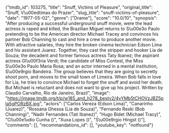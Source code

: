 {"tmdb_id": 103275, "title": "Snuff, Victims of Pleasure", "original_title": "Snuff, V\u00edtimas do Prazer", "slug_title": "snuff-victims-of-pleasure", "date": "1977-05-02", "genre": ["Drame"], "score": "10.0/10", "synopsis": "After producing a successful underground snuff movie, were the lead actress is raped and killed, the Brazilian Miguel returns to S\u00e3o Paulo pretending to be the American director Michael Tracey and convinces his partner Bob Channing to cast and hire a crew to produce another movie. With attractive salaries, they hire the broken cinema technician Edson Lima and his assistant Juarez. Together, they cast the stripper and hooker Lia de Souza; the decadent and former famous actress Taty Ibanez; the aspirant actress Gl\u00f3ria Verdi; the candidate of Miss Contest, the Miss S\u00e3o Paulo Maria Rosa; and an actor interned in a mental institution, S\u00e9rgio Bandeira. The group believes that they are going to secretly shoot porn, and moves to the small town of Limeira. When Bob falls in love for Lia, he tries to convince Michael to forget the snuff and avoid her death. But Michael is reluctant and does not want to give up his project. Written by Claudio Carvalho, Rio de Janeiro, Brazil", "image": "https://image.tmdb.org/t/p/w185_and_h278_bestv2/4vYMb5tCHOVzJBZ5pIa5gPORzBX.jpg", "actors": ["Carlos Vereza (Edson Lima)", "Canarinho (Juarez)", "Rossana Ghessa (Lia de Souza)", "Fernando Reski (Bob Channing)", "Nadir Fernandes (Tati Ibanez)", "Hugo Bidet (Michael Tracy)", "Cl\u00e1udio Cunha ()", "Xuxa Lopes ()", "S\u00e9rgio Hingst ()"], "comments": [], "recommandations_id": [], "youtube_key": "notfound"}
